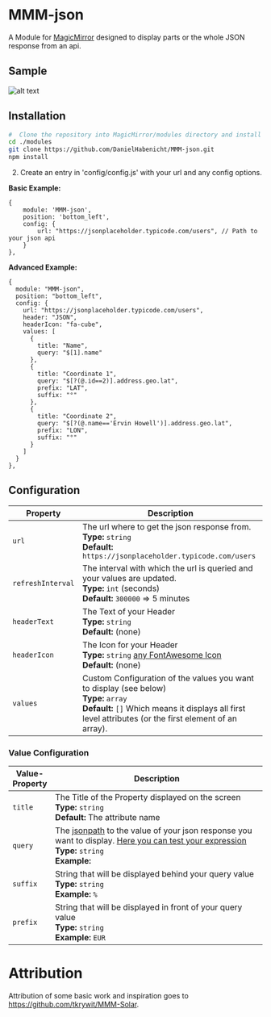 # MMM-json

A Module for [MagicMirror](https://github.com/MichMich/MagicMirror) designed to display parts or the whole JSON response from an api.

## Sample

![alt text](https://github.com/danielhabenicht/MMM-json/blob/master/sample.png "Example")

## Installation

```bash
#  Clone the repository into MagicMirror/modules directory and install the dependencies
cd ./modules
git clone https://github.com/DanielHabenicht/MMM-json.git
npm install
```

2. Create an entry in 'config/config.js' with your url and any config options.

**Basic Example:**

```jsonc
{
    module: 'MMM-json',
	position: 'bottom_left',
	config: {
		url: "https://jsonplaceholder.typicode.com/users", // Path to your json api
	}
},
```

**Advanced Example:**

```jsonc
{
  module: "MMM-json",
  position: "bottom_left",
  config: {
    url: "https://jsonplaceholder.typicode.com/users",
    header: "JSON",
    headerIcon: "fa-cube",
    values: [
      {
        title: "Name",
        query: "$[1].name"
      },
      {
        title: "Coordinate 1",
        query: "$[?(@.id==2)].address.geo.lat",
        prefix: "LAT",
        suffix: "°"
      },
      {
        title: "Coordinate 2",
        query: "$[?(@.name=='Ervin Howell')].address.geo.lat",
        prefix: "LON",
        suffix: "°"
      }
    ]
  }
},
```

## Configuration

<table width="100%">
	<thead>
		<tr>
			<th>Property</th>
			<th width="100%">Description</th>
		</tr>
	<thead>
	<tbody>
		<tr>
			<td><code>url</code></td>
			<td>The url where to get the json response from.
				<br><b>Type:</b> <code>string</code>
				<br><b>Default:</b> <code>https://jsonplaceholder.typicode.com/users</code>
			</td>
		</tr>
		<tr>
			<td><code>refreshInterval</code></td>
			<td>The interval with which the url is queried and your values are updated.
				<br><b>Type:</b> <code>int</code> (seconds)
				<br><b>Default:</b> <code>300000</code> => 5 minutes
			</td>
		</tr>
		<tr>
			<td><code>headerText</code></td>
			<td>The Text of your Header
				<br><b>Type:</b> <code>string</code>
				<br><b>Default:</b> <code></code> (none)
			</td>
		</tr>
		<tr>
			<td><code>headerIcon</code></td>
			<td>The Icon for your Header
				<br><b>Type:</b> <code>string</code> <a href="https://fontawesome.com/icons?d=gallery">any FontAwesome Icon</a>
				<br><b>Default:</b> <code></code> (none)
			</td>
		</tr>
		<tr>
			<td><code>values</code></td>
			<td>Custom Configuration of the values you want to display (see below)
				<br><b>Type:</b> <code>array</code>
				<br><b>Default:</b> <code>[]</code> Which means it displays all first level attributes (or the first element of an array).
			</td>
		</tr>
	</tbody>
</table>

### Value Configuration

<table width="100%">
	<thead>
		<tr>
			<th>Value-Property</th>
			<th width="100%">Description</th>
		</tr>
	<thead>
	<tbody>
		<tr>
			<td><code>title</code></td>
			<td>The Title of the Property displayed on the screen
				<br><b>Type:</b> <code>string</code>
				<br><b>Default:</b> The attribute name
			</td>
		</tr>
		<tr>
			<td><code>query</code></td>
			<td>The <a href="https://restfulapi.net/json-jsonpath/">jsonpath</a> to the value of your json response you want to display. <a href="https://jsonpath.com/">Here you can test your expression</a>
				<br><b>Type:</b> <code>string</code>
				<br><b>Example:</b> <code></code>
			</td>
		</tr>
		<tr>
			<td><code>suffix</code></td>
			<td>String that will be displayed behind your query value
				<br><b>Type:</b> <code>string</code>
				<br><b>Example:</b> <code>%</code>
			</td>
		</tr>
    <tr>
			<td><code>prefix</code></td>
			<td>String that will be displayed in front of your query value
				<br><b>Type:</b> <code>string</code>
				<br><b>Example:</b> <code>EUR</code>
			</td>
		</tr>
	</tbody>
</table>

# Attribution

Attribution of some basic work and inspiration goes to https://github.com/tkrywit/MMM-Solar.
